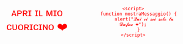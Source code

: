 <html lang="en">
<head>
    <meta charset="UTF-8">
    <meta name="viewport" content="width=device-width, initial-scale=1.0, viewport-fit=cover">
    <title>Espressione d'Amore</title>
    <style>
        body {
            display: flex;
            align-items: center;
            justify-content: center;
            min-height: 100vh;
            margin: 0;
            background-image: url('https://i.pinimg.com/564x/30/d7/b6/30d7b605c376472aa07d4af33a40afb2.jpg');
            background-size: cover;
            background-position: center;
            color: red; /* Colore del testo rosso */
            font-family: 'Arial', sans-serif;
            text-align: center;
        }
        #loveMessage {
            font-size: 2em;
            cursor: pointer;
            text-decoration: none; /* Rimuovi l'underline */
            -webkit-tap-highlight-color: transparent; /* Impedisce il colore di evidenziazione durante il tocco su iOS */
        }
    </style>
</head>
<body>
    <div id="loveMessage" onclick="mostraMessaggio()">ᴀᴘʀɪ ɪʟ ᴍɪᴏ ᴄᴜᴏʀɪᴄɪɴᴏ ❤️️</div>

    <script>
        function mostraMessaggio() {
            alert("𝓠𝓾𝓲 𝓬𝓲 𝓼𝓮𝓲 𝓼𝓸𝓵𝓸 𝓽𝓾 𝓓𝓪𝓯𝓷𝓮 ❤️");
        }
    </script>
</body>
</html>


